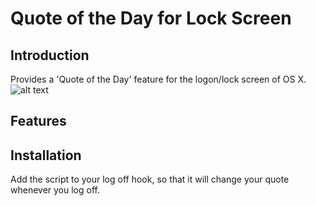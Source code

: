 Quote of the Day for Lock Screen
===============================

## Introduction
Provides a 'Quote of the Day' feature for the logon/lock screen of OS X.
![alt text](https://raw.githubusercontent.com/mweisz/mac-lockscreen-quote-of-the-day/master/docs/img/lock_screen.png "Login Screen with quotation.")

## Features

## Installation
Add the script to your log off hook, so that it will change your quote whenever you log off. 
